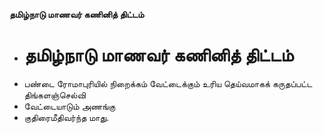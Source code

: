 **தமிழ்நாடு மாணவர் கணினித் திட்டம்**
- # தமிழ்நாடு மாணவர் கணினித் திட்டம்
- பண்டை ரோமாபுரியில் நிறைக்கம் வேட்டைக்கும் உரிய தெய்வமாகக் கருதப்பட்ட திங்களஞ்செல்வி
- வேட்டையாடும் அணங்கு
- குதிரைமீதிவர்ந்த மாது.

